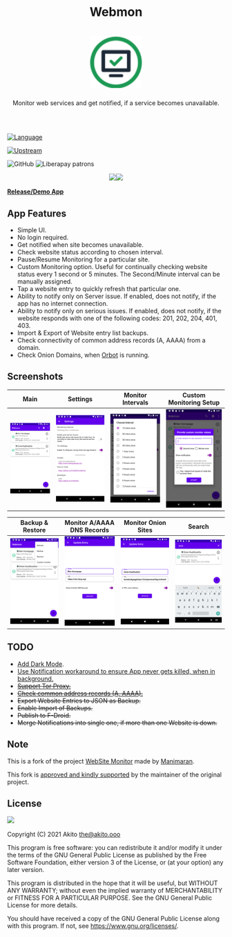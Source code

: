 <h1 style="text-align: center;">Webmon</h1>

<h1 align="center"><img width="120" height="120" src="fastlane/metadata/android/en-US/images/icon.png" alt="logo"/></h1>

<p style="text-align: center;">Monitor web services and get notified, if a service becomes unavailable.</p>

<br>
<br>

[![Language](https://img.shields.io/badge/project-language-blue?style=plastic)](https://kotlinlang.org/)

[![Upstream](https://img.shields.io/badge/project-upstream-yellow?style=plastic)](https://gitlab.com/manimaran/website-monitor)

![GitHub](https://img.shields.io/github/license/theAkito/webmon?style=plastic)
![Liberapay patrons](https://img.shields.io/liberapay/patrons/Akito?style=plastic)

<p align="center">
<a href="https://f-droid.org/packages/ooo.akito.webmon/"><img src="https://fdroid.gitlab.io/artwork/badge/get-it-on.png" width="200px"></a><a href="https://play.google.com/store/apps/details?id=ooo.akito.webmon"><img src="https://raw.githubusercontent.com/manimaran96/Spell4Wiki/master/files/assets/images/badges/google_play.png" width="200px"></a>
</p>

[**Release/Demo App**](https://github.com/theAkito/webmon/releases)


## App Features
- Simple UI.
- No login required.
- Get notified when site becomes unavailable.
- Check website status according to chosen interval.
- Pause/Resume Monitoring for a particular site.
- Custom Monitoring option. Useful for continually checking website status every 1 second or 5 minutes. The Second/Minute interval can be manually assigned.
- Tap a website entry to quickly refresh that particular one.
- Ability to notify only on Server issue. If enabled, does not notify, if the app has no internet connection.
- Ability to notify only on serious issues. If enabled, does not notify, if the website responds with one of the following codes: 201, 202, 204, 401, 403.
- Import & Export of Website entry list backups.
- Check connectivity of common address records (A, AAAA) from a domain.
- Check Onion Domains, when [Orbot](https://github.com/guardianproject/orbot) is running.

## Screenshots 

| Main | Settings | Monitor Intervals | Custom Monitoring Setup |
|:-:|:-:|:-:|:-:|
| ![First](fastlane/metadata/android/en-US/images/phoneScreenshots/1.png?raw=true) | ![Sec](fastlane/metadata/android/en-US/images/phoneScreenshots/2.png?raw=true) | ![Third](fastlane/metadata/android/en-US/images/phoneScreenshots/3.png?raw=true) | ![Fourth](fastlane/metadata/android/en-US/images/phoneScreenshots/4.png?raw=true) |

| Backup & Restore | Monitor A/AAAA DNS Records | Monitor Onion Sites | Search |
|:-:|:-:|:-:|:-:|
| ![Fifth](fastlane/metadata/android/en-US/images/phoneScreenshots/5.png?raw=true) | ![Sixth](fastlane/metadata/android/en-US/images/phoneScreenshots/6.png?raw=true) | ![Seventh](fastlane/metadata/android/en-US/images/phoneScreenshots/7.png?raw=true) | ![Eighth](fastlane/metadata/android/en-US/images/phoneScreenshots/8.png?raw=true) |

## TODO
* [Add Dark Mode](https://gitlab.com/manimaran/website-monitor/-/issues/3).
* [Use Notification workaround to ensure App never gets killed, when in background.](https://gitlab.com/manimaran/website-monitor/-/issues/14)
* ~~[Support Tor Proxy.](https://gitlab.com/manimaran/website-monitor/-/issues/2)~~
* ~~[Check common address records (A, AAAA).](https://gitlab.com/manimaran/website-monitor/-/issues/11)~~
* ~~Export Website Entries to JSON as Backup.~~
* ~~Enable Import of Backups.~~
* ~~Publish to F-Droid.~~
* ~~Merge Notifications into single one, if more than one Website is down.~~

## Note

This is a fork of the project [WebSite Monitor](https://gitlab.com/manimaran/website-monitor) made by [Manimaran](https://gitlab.com/manimaran).

This fork is [approved and kindly supported](https://gitlab.com/manimaran/website-monitor/-/merge_requests/4#note_724151423) by the maintainer of the original project.

## License

<img src="https://raw.githubusercontent.com/manimaran96/Spell4Wiki/master/files/assets/images/badges/gplv3.svg" width="100px"></img>

Copyright (C) 2021  Akito <the@akito.ooo>

This program is free software: you can redistribute it and/or modify
it under the terms of the GNU General Public License as published by
the Free Software Foundation, either version 3 of the License, or
(at your option) any later version.

This program is distributed in the hope that it will be useful,
but WITHOUT ANY WARRANTY; without even the implied warranty of
MERCHANTABILITY or FITNESS FOR A PARTICULAR PURPOSE.  See the
GNU General Public License for more details.

You should have received a copy of the GNU General Public License
along with this program.  If not, see <https://www.gnu.org/licenses/>.
